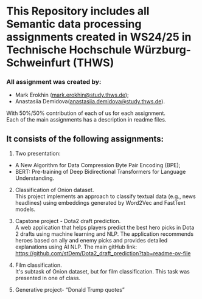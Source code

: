 # This Repository includes all Semantic data processing assignments created in WS24/25 in Technische Hochschule Würzburg-Schweinfurt (THWS)

### All assignment was created by:
  - Mark Erokhin (mark.erokhin@study.thws.de);
  - Anastasiia Demidova(anastasiia.demidova@study.thws.de).

With 50%/50% contribution of each of us for each assignment.<br>
Each of the main assignments has a description in readme files.

## It consists of the following assignments:
1. Two presentation:
  - A New Algorithm for Data Compression Byte Pair Encoding (BPE);
  - BERT: Pre-training of Deep Bidirectional Transformers for Language Understanding.

2. Classification of Onion dataset. <br>
  This project implements an approach to classify textual data (e.g., news headlines) using embeddings generated by Word2Vec and FastText models.

3. Capstone project - Dota2 draft prediction. <br>
  A web application that helps players predict the best hero picks in Dota 2 drafts using machine learning and NLP. The application recommends heroes based on ally and enemy picks and provides detailed explanations using AI NLP.
  The main gitHub link: https://github.com/stDem/Dota2_draft_prediction?tab=readme-ov-file

4. Film classification. <br>
  It's subtask of Onion dataset, but for film classification. This task was presented in one of class.

5. Generative project- “Donald Trump quotes”
